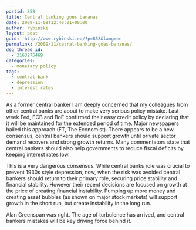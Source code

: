 ```yaml
---
postid: 858
title: Central banking goes bananas
date: 2009-11-08T12:40:01+00:00
author: rybinski
layout: post
guid: 'http://www.rybinski.eu/?p=858&lang=en'
permalink: /2009/11/cetral-banking-goes-bananas/
dsq_thread_id:
  - 3163275469
categories:
  - monetary policy
tags:
  - central-bank
  - depression
  - interest rates
---
```

As a former central banker I am deeply concerned that my colleagues from other central banks are about to make very serious policy mistake. Last week Fed, ECB and BoE confirmed their easy credit policy by declaring that it will be maintained for the extended period of time. Major newspapers hailed this approach (FT, The Economist). There appears to be a new consensus, central bankers should support growth until private sector demand recovers and strong growth returns. Many commentators state that central bankers should also help governments to reduce fiscal deficits by keeping interest rates low.

This is a very dangerous consensus. While central banks role was crucial to prevent 1930s style depression, now, when the risk was avoided central bankers should return to their primary role, securing price stability and financial stability. However their recent decisions are focused on growth at the price of creating financial instability. Pumping up more money and creating asset bubbles (as shown on major stock markets) will support growth in the short run, but create instability in the long run.

Alan Greenspan was right. The age of turbulence has arrived, and central bankers mistakes will be key driving force behind it.
